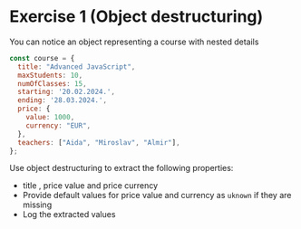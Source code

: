 # Exercise 1 (Object destructuring)

You can notice an object representing a course with nested details

```javascript
const course = {
  title: "Advanced JavaScript",
  maxStudents: 10,
  numOfClasses: 15,
  starting: '20.02.2024.',
  ending: '28.03.2024.',
  price: {
    value: 1000,
    currency: "EUR",
  },
  teachers: ["Aida", "Miroslav", "Almir"],
};
```

Use object destructuring to extract the following properties:
   - title , price value and price currency 
   - Provide default values for price value and currency as `uknown` if they are missing
   - Log the extracted values
